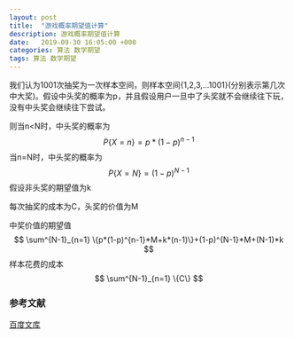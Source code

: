 ```yaml
---
layout: post
title:  "游戏概率期望值计算"
description: 游戏概率期望值计算
date:   2019-09-30 16:05:00 +000
categories: 算法 数学期望
tags: 算法 数学期望
---
```


我们认为1001次抽奖为一次样本空间，则样本空间{1,2,3,...1001}(分别表示第几次中大奖)。假设中头奖的概率为p，并且假设用户一旦中了头奖就不会继续往下玩，没有中头奖会继续往下尝试。

则当n<N时，中头奖的概率为
$$
P\{X=n\}=p*(1-p)^{n-1}
$$
当n=N时，中头奖的概率为
$$
P\{X=N\}=(1-p)^{N-1}
$$
假设非头奖的期望值为k

每次抽奖的成本为C，头奖的价值为M

中奖价值的期望值
$$
\sum^{N-1}_{n=1} \{p*(1-p)^{n-1}*M+k*(n-1)\}+(1-p)^{N-1}*M+(N-1)*k
$$
样本花费的成本
$$
\sum^{N-1}_{n=1} \{C\}
$$


### 参考文献

[百度文库](https://wenku.baidu.com/view/58fd84d349649b6648d7477e.html)